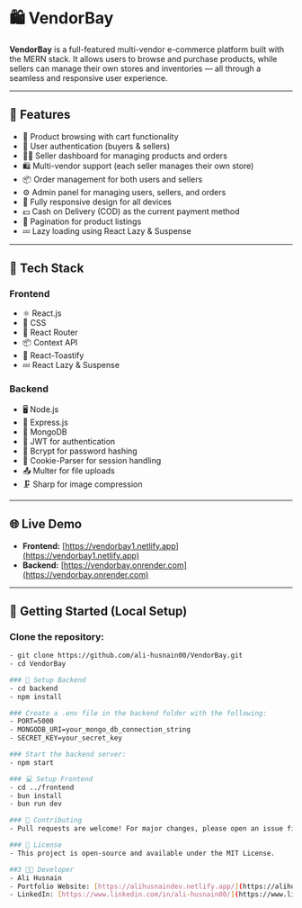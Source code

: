 # 🛍️ VendorBay

**VendorBay** is a full-featured multi-vendor e-commerce platform built with the MERN stack. It allows users to browse and purchase products, while sellers can manage their own stores and inventories — all through a seamless and responsive user experience.

---

## 🚀 Features

- 🛒 Product browsing with cart functionality  
- 👥 User authentication (buyers & sellers)  
- 🧑‍💼 Seller dashboard for managing products and orders  
- 🛍️ Multi-vendor support (each seller manages their own store)  
- 📦 Order management for both users and sellers  
- ⚙️ Admin panel for managing users, sellers, and orders  
- 📱 Fully responsive design for all devices  
- 💵 Cash on Delivery (COD) as the current payment method  
- 📄 Pagination for product listings  
- 💤 Lazy loading using React Lazy & Suspense

---

## 🧰 Tech Stack

### Frontend
- ⚛️ React.js  
- 🎨 CSS  
- 🔁 React Router  
- 📦 Context API  
- 🔔 React-Toastify  
- 💤 React Lazy & Suspense

### Backend
- 🖥️ Node.js  
- 🚂 Express.js  
- 🍃 MongoDB  
- 🔐 JWT for authentication  
- 🔑 Bcrypt for password hashing  
- 🍪 Cookie-Parser for session handling  
- 📤 Multer for file uploads  
- 🗜️ Sharp for image compression

---

## 🌐 Live Demo

- **Frontend:** [https://vendorbay1.netlify.app](https://vendorbay1.netlify.app)  
- **Backend:** [https://vendorbay.onrender.com](https://vendorbay.onrender.com)

---

## 🧪 Getting Started (Local Setup)

### Clone the repository:
```bash
- git clone https://github.com/ali-husnain00/VendorBay.git
- cd VendorBay

### 📁 Setup Backend
- cd backend
- npm install

### Create a .env file in the backend folder with the following:
- PORT=5000
- MONGODB_URI=your_mongo_db_connection_string
- SECRET_KEY=your_secret_key

### Start the backend server:
- npm start

### 💻 Setup Frontend
- cd ../frontend
- bun install
- bun run dev

### 🤝 Contributing
- Pull requests are welcome! For major changes, please open an issue first to discuss what you’d like to change.

### 📄 License
- This project is open-source and available under the MIT License.

##3 👨‍💻 Developer
- Ali Husnain
- Portfolio Website: [https://alihusnaindev.netlify.app/](https://alihusnaindev.netlify.app/)
- LinkedIn: [https://www.linkedin.com/in/ali-husnain00/](https://www.linkedin.com/in/ali-husnain00/)

